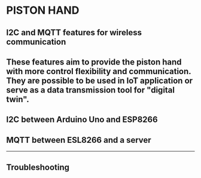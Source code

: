 # PISTON HAND 
## I2C and MQTT features for wireless communication 


These features aim to provide the piston hand with more control flexibility and 
communication. They are possible to be used in IoT application or serve as a data 
transmission tool for "digital twin". 
---

## I2C between Arduino Uno and ESP8266


## MQTT between ESL8266 and a server


---
## Troubleshooting





